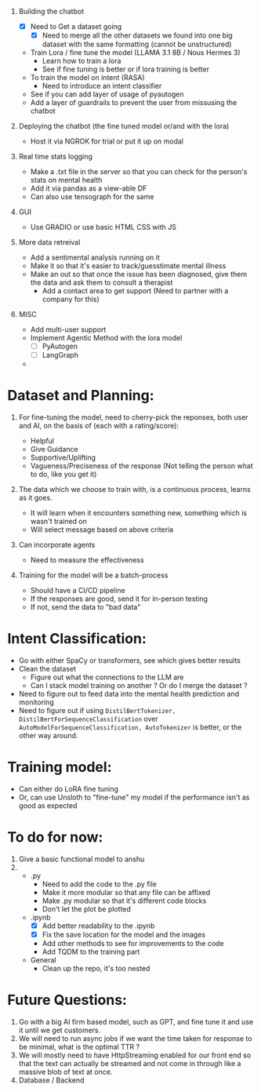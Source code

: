 1. Building the chatbot
    - [x] Need to Get a dataset going
      - [x] Need to merge all the other datasets we found into one big dataset with the same formatting (cannot be unstructured)
    - Train Lora / fine tune the model (LLAMA 3.1 8B / Nous Hermes 3)
        - Learn how to train a lora
        - See if fine tuning is better or if lora training is better
    - To train the model on intent (RASA)
        - Need to introduce an intent classifier
    - See if you can add layer of usage of pyautogen
    - Add a layer of guardrails to prevent the user from missusing the chatbot

2. Deploying the chatbot (the fine tuned model or/and with the lora)
    - Host it via NGROK for trial or put it up on modal 

3. Real time stats logging
    - Make a .txt file in the server so that you can check for the person's stats on mental health
    - Add it via pandas as a view-able DF
    - Can also use tensograph for the same

4. GUI
    - Use GRADIO or use basic HTML CSS with JS

5. More data retreival
    - Add a sentimental analysis running on it
    - Make it so that it's easier to track/guesstimate mental illness
    - Make an out so that once the issue has been diagnosed, give them the data and ask them to consult a therapist
      - Add a contact area to get support (Need to partner with a company for this)

7. MISC
    - Add multi-user support
    - Implement Agentic Method with the lora model
        - [ ] PyAutogen
        - [ ] LangGraph
    - 

# Dataset and Planning:
1. For fine-tuning the model, need to cherry-pick the reponses, both user and AI, on the basis of (each with a rating/score):
    - Helpful
    - Give Guidance
    - Supportive/Uplifting
    - Vagueness/Preciseness of the response (Not telling the person what to do, like you get it)

2. The data which we choose to train with, is a continuous process, learns as it goes.
    - It will learn when it encounters something new, something which is wasn't trained on
    - Will select message based on above criteria

3. Can incorporate agents
    - Need to measure the effectiveness

4. Training for the model will be a batch-process
    - Should have a CI/CD pipeline
    - If the responses are good, send it for in-person testing
    - If not, send the data to "bad data"

# Intent Classification:
- Go with either SpaCy or transformers, see which gives better results
- Clean the dataset
    - Figure out what the connections to the LLM are
    - Can I stack model training on another ? Or do I merge the dataset ?
- Need to figure out to feed data into the mental health prediction and monitoring
- Need to figure out if using `DistilBertTokenizer, DistilBertForSequenceClassification` over `AutoModelForSequenceClassification, AutoTokenizer` is better, or the other way around.

# Training model:
- Can either do LoRA fine tuning
- Or, can use Unsloth to "fine-tune" my model if the performance isn't as good as expected

# To do for now:
1. Give a basic functional model to anshu
2. 
    - .py
        - Need to add the code to the .py file
        - Make it more modular so that any file can be affixed
        - Make .py modular so that it's different code blocks
        - Don't let the plot be plotted
    - .ipynb
        - [x] Add better readability to the .ipynb
        - [x] Fix the save location for the model and the images
        - Add other methods to see for improvements to the code
        - Add TQDM to the training part
    - General
        - Clean up the repo, it's too nested

# Future Questions:
1. Go with a big AI firm based model, such as GPT, and fine tune it and use it until we get customers.
2. We will need to run async jobs if we want the time taken for response to be minimal, what is the optimal TTR ?
3. We will mostly need to have HttpStreaming enabled for our front end so that the text can actually be streamed and not come in through like a massive blob of text at once.
4. Database / Backend
